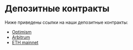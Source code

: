 # Депозитные контракты

Ниже приведены ссылки на наши депозитные контракты:

* [Optimism](https://optimistic.etherscan.io/address/0xfff4a34925301d231ddf42b871c3b199c1e80584)
* [Arbitrum](https://arbiscan.io/address/0x80d40e32fad8be8da5c6a42b8af1e181984d137c)
* [ETH mainnet](https://etherscan.io/address/0x4082c9647c098a6493fb499eae63b5ce3259c574#tokentxns)
